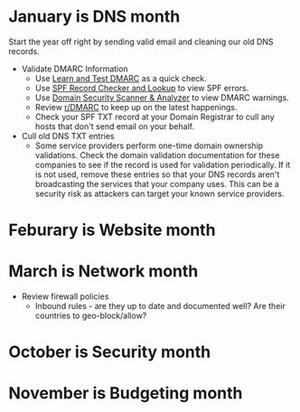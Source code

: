 # January is DNS month
Start the year off right by sending valid email and cleaning our old DNS records.
- Validate DMARC Information
  - Use [Learn and Test DMARC](https://www.learndmarc.com/) as a quick check.
  - Use [SPF Record Checker and Lookup](https://easydmarc.com/tools/spf-lookup) to view SPF errors.
  - Use [Domain Security Scanner & Analyzer](https://easydmarc.com/tools/domain-scanner) to view DMARC warnings.
  - Review [r/DMARC](https://www.reddit.com/r/DMARC) to keep up on the latest happenings.
  - Check your SPF TXT record at your Domain Registrar to cull any hosts that don't send email on your behalf.
- Cull old DNS TXT entries
  - Some service providers perform one-time domain ownership validations.  Check the domain validation documentation for these companies to see if the record is used for validation periodically.  If it is not used, remove these entries so that your DNS records aren't broadcasting the services that your company uses.  This can be a security risk as attackers can target your known service providers.

# Feburary is Website month

# March is Network month
- Review firewall policies
  - Inbound rules - are they up to date and documented well?  Are their countries to geo-block/allow?

# October is Security month

# November is Budgeting month
